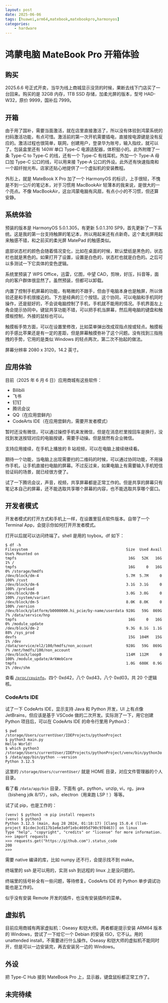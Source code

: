 ```yaml
---
layout: post
date: 2025-06-06
tags: [huawei,arm64,matebook,matebookpro,harmonyos]
categories:
    - hardware
---
```


# 鸿蒙电脑 MateBook Pro 开箱体验

## 购买

2025.6.6 号正式开卖，当华为线上商城显示没货的时候，果断去线下门店买了一台回来。购买的是 32GB 内存，1TB SSD 存储，加柔光屏的版本，型号 HAD-W32，原价 9999，国补后 7999。

<!-- more -->

## 开箱

由于用了国补，需要当面激活，就在店里直接激活了，所以没有体验到鸿蒙系统的扫码激活功能，有点可惜。激活前的第一次开机需要插电，直接按电源键是没有反应的。激活过程也很简单，联网，创建用户，登录华为账号，输入指纹，就可以了。包装盒里还有 140W 单口 Type-C 电源适配器，体积挺小的。此外附赠了一条 Type-C to Type-C 的线，还有一个 Type-C 有线耳机，外加一个 Type-A 母口加 Type-C 公口的线，可以用来接 Type-A 公口的外设。此外还有快速指南和一个超纤抛光布。店家还贴心地提供了一个虚拟机的安装教程。

外形上，就是 MateBook X Pro 加了一个 HarmonyOS 的标识，上手很轻，不愧是不到一公斤的笔记本，对于习惯用 MacBookAir 轻薄本的我来说，是很大的一个亮点。不像 MacBookAir，这台鸿蒙电脑有风扇，有点小小的不习惯，但还算安静。

## 系统体验

预装的版本是 HarmonyOS 5.0.1.305，有更新 5.0.1.310 SP9，首先更新了一下系统。这是我的第一台支持触屏的笔记本，所以用起来还有点新奇。这个柔光屏用起来触感不错，和之前买的柔光屏 MatePad 的触感类似。

底部状态栏的颜色会随着情况变化，比如在桌面的时候，默认壁纸是黑色的，状态栏也就是黑色的。如果打开了设置，设置是白色的，状态栏也就是白色的。之后可以多测试一下它具体的变色逻辑。

系统里预装了 WPS Office，迅雷，亿图，中望 CAD，剪映，好压，抖音等，面向的客户群体很显然了。虽然预装，但都可以卸载。

内置了控制手机屏幕的功能，有略微的不跟手，但由于电脑本身也是触屏，所以体验还是和手机很接近的。下方是经典的三个按钮。这个协同，可以电脑和手机同时操作，还是挺好的，不会说电脑控制了手机，手机就不能用的情况。手机界面左上角会提示协同中。键鼠共享功能不错，可以把手机当屏幕，然后用电脑的键盘和触摸板控制，外接的鼠标也可以。

触摸板手势方面，可以在设置里修改，比如菜单弹出改成双指点按或轻点。触摸板的手感比苹果还是有一定的差距，但是屏幕触摸弥补了这个问题。没有找到三指拖拽的手势，它用的是类似 Windows 的轻点两次，第二次不抬起的做法。

屏幕分辨率 2080 x 3120，14.2 英寸。

## 应用体验

目前（2025 年 6 月 6 日）应用商城有这些软件：

- Bilibili
- 飞书
- 钉钉
- 腾讯会议
- QQ（在应用尝鲜内）
- CodeArts IDE（在应用尝鲜内，需要开发者模式）

暂时还没有微信，可以通过操控手机来发微信，但是在消息栏里按回车是换行，没找到发送按钮对应的电脑按键，需要手动操。但是居然有企业微信。

支持应用接续，在手机上播放的 B 站视频，可以在电脑上接续继续看。

期待一个功能，当电脑上出现需要扫的二维码的时候，可以通过协同功能，不用操作手机，让手机直接扫电脑的屏幕。不过反过来，如果电脑上有需要输入手机短信验证码的场景，就已经很方便了。

试了一下腾讯会议，声音，视频，共享屏幕都是正常工作的。但是共享的屏幕只有笔记本自己的屏幕，还不能选取共享哪个屏幕的内容，也不能选取共享哪个窗口。

## 开发者模式

开发者模式的打开方式和手机上一样，在设置里狂点软件版本。自带了一个 Terminal App，会提示你如何打开开发者模式。

打开以后就可以访问终端了。shell 是用的 toybox。df 如下：

```shell
$ df -h
Filesystem                                            Size  Used Avail Use% Mounted on
tmpfs                                                  16G   52K   16G   1% /
tmpfs                                                  16G     0   16G   0% /storage/hmdfs
/dev/block/dm-4                                       5.7M  5.7M     0 100% /cust
/dev/block/dm-6                                       3.1G  3.1G     0 100% /preload
/dev/block/dm-0                                       3.0G  3.0G     0 100% /system/variant
/dev/block/dm-5                                       8.0K  8.0K     0 100% /version
/dev/block/platform/b0000000.hi_pcie/by-name/userdata 928G   59G  869G   7% /data/service/hnp
tmpfs                                                  16G     0   16G   0% /module_update
/dev/block/dm-2                                       9.3G  8.1G  1.1G  88% /sys_prod
devfs                                                  15G  104M   15G   1% /dev
/data/service/el2/100/hmdfs/non_account               928G   59G  869G   7% /mnt/hmdfs/100/non_account
/dev/block/loop0                                      114M  112M     0 100% /module_update/ArkWebCore
tmpfs                                                 1.0G  608K  0.9G   1% /dev/shm
```

查看 [`/proc/cpuinfo`](./huawei-matebook-pro-cpuinfo.txt)。四个 0xd42，八个 0xd43，八个 0xd03，共 20 个逻辑核。

### CodeArts IDE

试了一下 CodeArts IDE，显示支持 Java 和 Python 开发，UI 上有点像 JetBrains，但应该是基于 VSCode 做的二次开发。实际测了一下，用它创建 Python 项目后，可以在 CodeArts IDE 的命令行里用 Python3：

```shell
$ pwd
/storage/Users/currentUser/IDEProjects/pythonProject
$ python3 main.py
Hello World!
$ which python3
/storage/Users/currentUser/IDEProjects/pythonProject/venv/bin/python3o
$ /data/app/bin/python --version
Python 3.12.5
```

这里的 `/storage/Users/currentUser/` 就是 HOME 目录，对应文件管理器的个人目录。

看了看 `/data/app/bin` 目录，下面有 git，python，unzip, vi，rg，java（bisheng jdk 8/17），ssh，electron（用来跑 LSP！）等等。

试了试 pip，也是工作的：

```shell
(venv) $ python3 -m pip install requests
(venv) $ python3
Python 3.12.5 (main, Aug 28 2024, 01:18:17) [Clang 15.0.4 (llvm-project 81cdec3cd117b1e6e3a9f1ebc4695d790c978463)] on linux
Type "help", "copyright", "credits" or "license" for more information.
>>> import requests
>>> requests.get("https://github.com").status_code
200
>>> 
```

需要 native 编译的库，比如 numpy 还不行，会提示找不到 make。

终端里的 ssh 是可以用的，实测 ssh 到远程的 linux 上是没问题的。

终端里的括号补全有一些问题，等待修复。CodeArts IDE 的 Python 单步调试功能也是工作的。

似乎没有安装 Remote 开发的插件，也没有安装插件的菜单。

## 虚拟机

目前应用商城有两家虚拟机：Oseasy 和铠大师。两者都是提示安装 ARM64 版本的 Windows，尝试了一下给它一个 Debian 的安装 ISO，它不认。用的 unattended install，不需要进行什么操作。Oseasy 和铠大师的虚拟机不能同时开，但是可以一边安装完，再去安装另一边的 Windows。

## 外设

把 Type-C Hub 接到 MateBook Pro 上，显示器，键盘鼠标都正常工作了。

## 未完待续